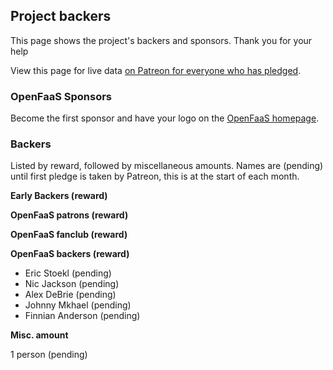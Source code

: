 ## Project backers

This page shows the project's backers and sponsors. Thank you for your help

View this page for live data [on Patreon for everyone who has pledged](https://www.patreon.com/alexellis).

### OpenFaaS Sponsors

Become the first sponsor and have your logo on the [OpenFaaS homepage](https://www.openfaas.com/). 

### Backers

Listed by reward, followed by miscellaneous amounts. Names are (pending) until first pledge is taken by Patreon, this is at the start of each month.

**Early Backers (reward)**

**OpenFaaS patrons (reward)**

**OpenFaaS fanclub (reward)**

**OpenFaaS backers (reward)**

* Eric Stoekl (pending)
* Nic Jackson (pending)
* Alex DeBrie (pending)
* Johnny Mkhael (pending)
* Finnian Anderson (pending)

**Misc. amount**

1 person (pending)
